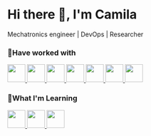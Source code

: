 <!--
**Reyko-Space/Reyko-Space** is a ✨ _special_ ✨ repository because its `README.md` (this file) appears on your GitHub profile.

Here are some ideas to get you started:

- 🔭 I’m currently working on ...
- 🌱 I’m currently learning ...
- 👯 I’m looking to collaborate on ...
- 🤔 I’m looking for help with ...
- 💬 Ask me about ...
- 📫 How to reach me: ...
- 😄 Pronouns: ...
- ⚡ Fun fact: ...
-->

# Hi there 👋, I'm Camila
Mechatronics engineer | DevOps | Researcher

### 🦾Have worked with
<a href="https://www.arduino.cc" target="_blank" rel="noreferrer">
<img src="https://cdn.jsdelivr.net/gh/devicons/devicon/icons/arduino/arduino-original.svg" width="40" height="40"/> </a>
<a href="https://www.docker.com" target="_blank" rel="noreferrer">
<img src="https://cdn.jsdelivr.net/gh/devicons/devicon/icons/docker/docker-original.svg" width="40" height="40"/> </a>
<a href="https://git-scm.com" target="_blank" rel="noreferrer">
<img src="https://cdn.jsdelivr.net/gh/devicons/devicon/icons/git/git-original.svg" width="40" height="40"/> </a>
<a href="https://grafana.com" target="_blank" rel="noreferrer">
<img src="https://cdn.jsdelivr.net/gh/devicons/devicon/icons/grafana/grafana-original.svg" width="40" height="40"/> </a>
<a href="https://www.mysql.com" target="_blank" rel="noreferrer">
<img src="https://cdn.jsdelivr.net/gh/devicons/devicon/icons/mysql/mysql-original.svg" width="40" height="40"/> </a>
<a href="https://www.postgresql.org" target="_blank" rel="noreferrer">
<img src="https://cdn.jsdelivr.net/gh/devicons/devicon/icons/postgresql/postgresql-original.svg" width="40" height="40"/> </a>
<a href="https://www.python.org" target="_blank" rel="noreferrer">
<img src="https://cdn.jsdelivr.net/gh/devicons/devicon/icons/python/python-original.svg" width="40" height="40"/> </a>

### 📖What I'm Learning
<a href="https://aws.amazon.com" target="_blank" rel="noreferrer">
<img src="https://cdn.jsdelivr.net/gh/devicons/devicon/icons/amazonwebservices/amazonwebservices-original.svg" width="40" height="40"/> </a>
<a href="https://portal.azure.com" target="_blank" rel="noreferrer">
<img src="https://cdn.jsdelivr.net/gh/devicons/devicon/icons/azure/azure-original.svg" width="40" height="40"/> </a>
<a href="https://kubernetes.io" target="_blank" rel="noreferrer">
<img src="https://cdn.jsdelivr.net/gh/devicons/devicon/icons/kubernetes/kubernetes-plain.svg" width="40" height="40"/> </a>
